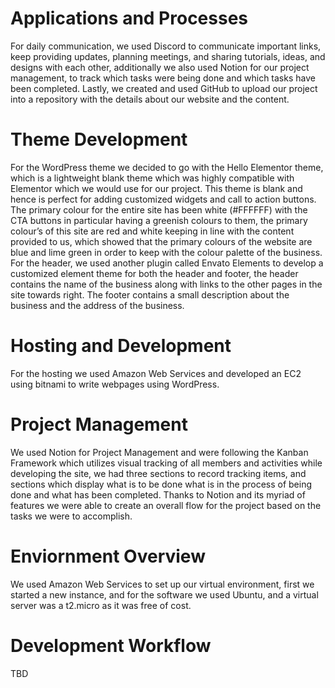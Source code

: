 # Applications and Processes

For daily communication, we used Discord to communicate important links, keep providing updates, planning meetings, and sharing tutorials, ideas, and designs with each other, additionally we also used Notion for our project management, to track which tasks were being done and which tasks have been completed. Lastly, we created and used GitHub to upload our project into a repository with the details about our website and the content.

# Theme Development

For the WordPress theme we decided to go with the Hello Elementor theme, which is a lightweight blank theme which was highly compatible with Elementor which we would use for our project. This theme is blank and hence is perfect for adding customized widgets and call to action buttons.
The primary colour for the entire site has been white (#FFFFFF) with the CTA buttons in particular having a greenish colours to them, the primary colour’s of this site are red and white keeping in line with the content provided to us, which showed that the primary colours of the website are blue and lime green in order to keep with the colour palette of the business.
For the header, we used another plugin called Envato Elements to develop a customized element theme for both the header and footer, the header contains the name of the business along with links to the other pages in the site towards right. The footer contains a small description about the business and the address of the business.

# Hosting and Development

For the hosting we used Amazon Web Services and developed an EC2 using bitnami to write webpages using WordPress.

# Project Management

We used Notion for Project Management and were following the Kanban Framework which utilizes visual tracking of all members and activities while developing the site, we had three sections to record tracking items, and sections which display what is to be done what is in the process of being done and what has been completed. Thanks to Notion and its myriad of features we were able to create an overall flow for the project based on the tasks we were to accomplish.

# Enviornment Overview

We used Amazon Web Services to set up our virtual environment, first we started a new instance, and for the software we used Ubuntu, and a virtual server was a t2.micro as it was free of cost.

# Development Workflow 

TBD
